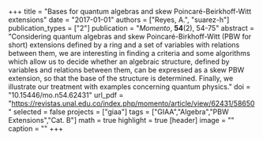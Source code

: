 +++
title = "Bases for quantum algebras and skew Poincaré-Beirkhoff-Witt extensions"
date = "2017-01-01"
authors = ["Reyes, A.", "suarez-h"]
publication_types = ["2"]
publication = "*Momento*, **54**(2), 54-75"
abstract = "Considering quantum algebras and skew Poincaré-Birkhoff-Witt (PBW for short) extensions defined by a ring and a set of variables with relations between them, we are interesting in finding a criteria and some algorithms which allow us to decide whether an algebraic structure, defined by variables and relations between them, can be expressed as a skew PBW extension, so that the base of the structure is determined. Finally, we illustrate our treatment with examples concerning quantum physics."
doi = "10.15446/mo.n54.62431"
url_pdf = "https://revistas.unal.edu.co/index.php/momento/article/view/62431/58650"
selected = false
projects = ["giaa"]
tags = ["GIAA","Algebra","PBW Extensions","Cat. B"]
math = true
highlight = true
[header]
image = ""
caption = ""
+++

